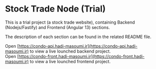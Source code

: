 # Stock Trade Node (Trial)

This is a trial project (a stock trade website), containing Backend (Nodejs/Fastify) and Frontend (Angular 13) sections.

The description of each section can be found in the related README file.

Open [https://condo-api.hadi-masoumi.ir](https://condo-api.hadi-masoumi.ir) to view a live lounched backend project.\
Open [https://condo-front.hadi-masoumi.ir](https://condo-front.hadi-masoumi.ir) to view a live lounched frontend project.
